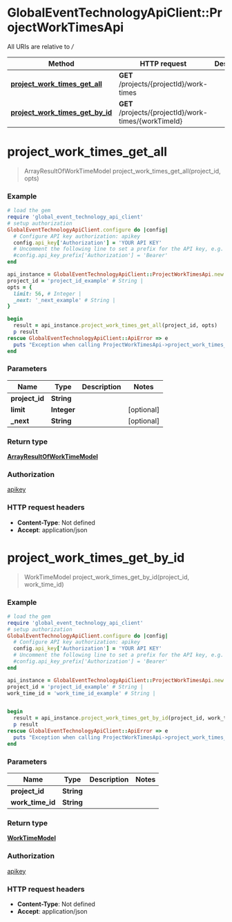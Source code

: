 # GlobalEventTechnologyApiClient::ProjectWorkTimesApi

All URIs are relative to */*

Method | HTTP request | Description
------------- | ------------- | -------------
[**project_work_times_get_all**](ProjectWorkTimesApi.md#project_work_times_get_all) | **GET** /projects/{projectId}/work-times | 
[**project_work_times_get_by_id**](ProjectWorkTimesApi.md#project_work_times_get_by_id) | **GET** /projects/{projectId}/work-times/{workTimeId} | 

# **project_work_times_get_all**
> ArrayResultOfWorkTimeModel project_work_times_get_all(project_id, opts)



### Example
```ruby
# load the gem
require 'global_event_technology_api_client'
# setup authorization
GlobalEventTechnologyApiClient.configure do |config|
  # Configure API key authorization: apikey
  config.api_key['Authorization'] = 'YOUR API KEY'
  # Uncomment the following line to set a prefix for the API key, e.g. 'Bearer' (defaults to nil)
  #config.api_key_prefix['Authorization'] = 'Bearer'
end

api_instance = GlobalEventTechnologyApiClient::ProjectWorkTimesApi.new
project_id = 'project_id_example' # String | 
opts = { 
  limit: 56, # Integer | 
  _next: '_next_example' # String | 
}

begin
  result = api_instance.project_work_times_get_all(project_id, opts)
  p result
rescue GlobalEventTechnologyApiClient::ApiError => e
  puts "Exception when calling ProjectWorkTimesApi->project_work_times_get_all: #{e}"
end
```

### Parameters

Name | Type | Description  | Notes
------------- | ------------- | ------------- | -------------
 **project_id** | **String**|  | 
 **limit** | **Integer**|  | [optional] 
 **_next** | **String**|  | [optional] 

### Return type

[**ArrayResultOfWorkTimeModel**](ArrayResultOfWorkTimeModel.md)

### Authorization

[apikey](../README.md#apikey)

### HTTP request headers

 - **Content-Type**: Not defined
 - **Accept**: application/json



# **project_work_times_get_by_id**
> WorkTimeModel project_work_times_get_by_id(project_id, work_time_id)



### Example
```ruby
# load the gem
require 'global_event_technology_api_client'
# setup authorization
GlobalEventTechnologyApiClient.configure do |config|
  # Configure API key authorization: apikey
  config.api_key['Authorization'] = 'YOUR API KEY'
  # Uncomment the following line to set a prefix for the API key, e.g. 'Bearer' (defaults to nil)
  #config.api_key_prefix['Authorization'] = 'Bearer'
end

api_instance = GlobalEventTechnologyApiClient::ProjectWorkTimesApi.new
project_id = 'project_id_example' # String | 
work_time_id = 'work_time_id_example' # String | 


begin
  result = api_instance.project_work_times_get_by_id(project_id, work_time_id)
  p result
rescue GlobalEventTechnologyApiClient::ApiError => e
  puts "Exception when calling ProjectWorkTimesApi->project_work_times_get_by_id: #{e}"
end
```

### Parameters

Name | Type | Description  | Notes
------------- | ------------- | ------------- | -------------
 **project_id** | **String**|  | 
 **work_time_id** | **String**|  | 

### Return type

[**WorkTimeModel**](WorkTimeModel.md)

### Authorization

[apikey](../README.md#apikey)

### HTTP request headers

 - **Content-Type**: Not defined
 - **Accept**: application/json



